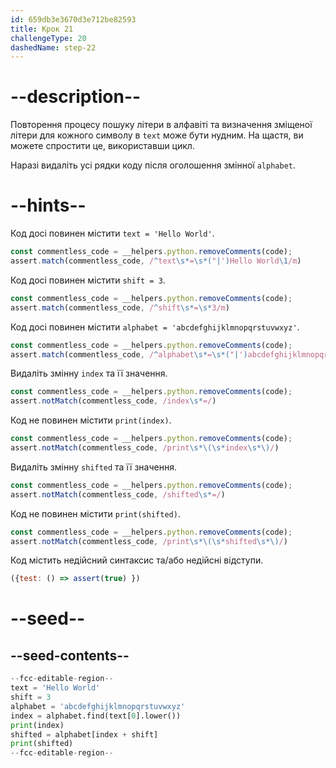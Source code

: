 ```yaml
---
id: 659db3e3670d3e712be82593
title: Крок 21
challengeType: 20
dashedName: step-22
---
```


# --description--

Повторення процесу пошуку літери в алфавіті та визначення зміщеної літери для кожного символу в `text` може бути нудним. На щастя, ви можете спростити це, використавши цикл.

Наразі видаліть усі рядки коду після оголошення змінної `alphabet`.

# --hints--

Код досі повинен містити `text = 'Hello World'`.

```js
const commentless_code = __helpers.python.removeComments(code);
assert.match(commentless_code, /^text\s*=\s*("|')Hello World\1/m)
```

Код досі повинен містити `shift = 3`.

```js
const commentless_code = __helpers.python.removeComments(code);
assert.match(commentless_code, /^shift\s*=\s*3/m)
```

Код досі повинен містити `alphabet = 'abcdefghijklmnopqrstuvwxyz'`.

```js
const commentless_code = __helpers.python.removeComments(code);
assert.match(commentless_code, /^alphabet\s*=\s*("|')abcdefghijklmnopqrstuvwxyz\1/m)
```

Видаліть змінну `index` та її значення.

```js
const commentless_code = __helpers.python.removeComments(code);
assert.notMatch(commentless_code, /index\s*=/)
```

Код не повинен містити `print(index)`.

```js
const commentless_code = __helpers.python.removeComments(code);
assert.notMatch(commentless_code, /print\s*\(\s*index\s*\)/)
```

Видаліть змінну `shifted` та її значення.

```js
const commentless_code = __helpers.python.removeComments(code);
assert.notMatch(commentless_code, /shifted\s*=/)
```

Код не повинен містити `print(shifted)`.

```js
const commentless_code = __helpers.python.removeComments(code);
assert.notMatch(commentless_code, /print\s*\(\s*shifted\s*\)/)
```

Код містить недійсний синтаксис та/або недійсні відступи.

```js
({test: () => assert(true) })
```

# --seed--

## --seed-contents--

```py
--fcc-editable-region--
text = 'Hello World'
shift = 3
alphabet = 'abcdefghijklmnopqrstuvwxyz'
index = alphabet.find(text[0].lower())
print(index)
shifted = alphabet[index + shift]
print(shifted)
--fcc-editable-region--
```
